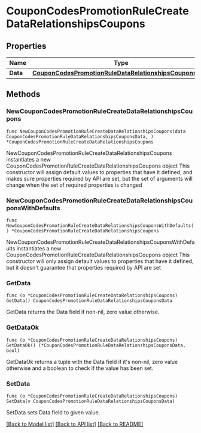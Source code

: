 # CouponCodesPromotionRuleCreateDataRelationshipsCoupons

## Properties

Name | Type | Description | Notes
------------ | ------------- | ------------- | -------------
**Data** | [**CouponCodesPromotionRuleDataRelationshipsCouponsData**](CouponCodesPromotionRuleDataRelationshipsCouponsData.md) |  | 

## Methods

### NewCouponCodesPromotionRuleCreateDataRelationshipsCoupons

`func NewCouponCodesPromotionRuleCreateDataRelationshipsCoupons(data CouponCodesPromotionRuleDataRelationshipsCouponsData, ) *CouponCodesPromotionRuleCreateDataRelationshipsCoupons`

NewCouponCodesPromotionRuleCreateDataRelationshipsCoupons instantiates a new CouponCodesPromotionRuleCreateDataRelationshipsCoupons object
This constructor will assign default values to properties that have it defined,
and makes sure properties required by API are set, but the set of arguments
will change when the set of required properties is changed

### NewCouponCodesPromotionRuleCreateDataRelationshipsCouponsWithDefaults

`func NewCouponCodesPromotionRuleCreateDataRelationshipsCouponsWithDefaults() *CouponCodesPromotionRuleCreateDataRelationshipsCoupons`

NewCouponCodesPromotionRuleCreateDataRelationshipsCouponsWithDefaults instantiates a new CouponCodesPromotionRuleCreateDataRelationshipsCoupons object
This constructor will only assign default values to properties that have it defined,
but it doesn't guarantee that properties required by API are set

### GetData

`func (o *CouponCodesPromotionRuleCreateDataRelationshipsCoupons) GetData() CouponCodesPromotionRuleDataRelationshipsCouponsData`

GetData returns the Data field if non-nil, zero value otherwise.

### GetDataOk

`func (o *CouponCodesPromotionRuleCreateDataRelationshipsCoupons) GetDataOk() (*CouponCodesPromotionRuleDataRelationshipsCouponsData, bool)`

GetDataOk returns a tuple with the Data field if it's non-nil, zero value otherwise
and a boolean to check if the value has been set.

### SetData

`func (o *CouponCodesPromotionRuleCreateDataRelationshipsCoupons) SetData(v CouponCodesPromotionRuleDataRelationshipsCouponsData)`

SetData sets Data field to given value.



[[Back to Model list]](../README.md#documentation-for-models) [[Back to API list]](../README.md#documentation-for-api-endpoints) [[Back to README]](../README.md)


